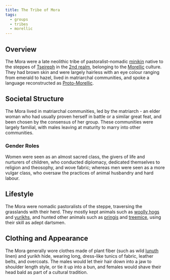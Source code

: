 ```yaml
---
title: The Tribe of Mora
tags:
  - groups
  - tribes
  - morellic
---
```

## Overview
The Mora were a late neolithic tribe of pastoralist-nomadic [minikin](fauna/minikin.md) native to the steppes of [Tseireph](locations/tseireph*.md) in the [2nd realm](locations/2nd-realm*.md), belonging to the [Morellic](factions/morellic*.md) culture. They had brown skin and were largely hairless with an eye colour ranging from emerald to hazel, lived in matriarchal communities, and spoke a language reconstructed as [Proto-Morellic](languages/proto-morellic.md).
## Societal Structure
The Mora lived in matriarchal communities, led by the matriarch - an elder woman who had usually proven herself in battle or a similar great feat, and been chosen by the consensus of her group. These communities were largely familial, with males leaving at maturity to marry into other communities.
### Gender Roles
Women were seen as an almost sacred class, the givers of life and nurturers of children, who conducted diplomacy, dedicated themselves to religion and theosophy, and wove fabric; whereas men were seen as a more vulgar class, who oversaw the practices of animal husbandry and hard labour.
## Lifestyle
The Mora were nomadic pastoralists of the steppe, traversing the grasslands with their herd. They mostly kept animals such as [woolly hogs](fauna/woolly-hogs.md) and [yurikhs](fauna/yurikhs.md), and hunted other animals such as [pringis](fauna/pringis.md) and [treemice](fauna/treemice.md), using their skill as adept dartsmen.
## Clothing and Appearance
The Mora generally wore clothes made of plant fiber (such as wild [lunuth](flora/lunuth.md) linen) and yurikh hide, wearing long, dress-like tunics of fabric, leather belts, and overcoats. The males would let their hair down into a jaw to shoulder length style, or tie it up into a bun, and females would shave their head bald as part of a cultural tradition.